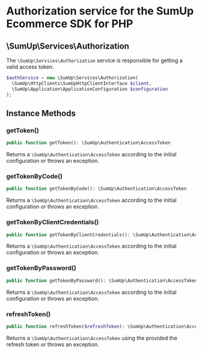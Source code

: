# Authorization service for the SumUp Ecommerce SDK for PHP

## \SumUp\Services\Authorization

The `\SumUp\Services\Authorization` service is responsible for getting a valid access token.

```php
$authService = new \SumUp\Services\Authorization(
  \SumUp\HttpClients\SumUpHttpClientInterface $client,
  \SumUp\Application\ApplicationConfiguration $configuration
);
```

## Instance Methods

### getToken()

```php
public function getToken(): \SumUp\Authentication\AccessToken
```

Returns a `\SumUp\Authentication\AccessToken` according to the initial configuration or throws an exception.

### getTokenByCode()

```php
public function getTokenByCode(): \SumUp\Authentication\AccessToken
```

Returns a `\SumUp\Authentication\AccessToken` according to the initial configuration or throws an exception.

### getTokenByClientCredentials()

```php
public function getTokenByClientCredentials(): \SumUp\Authentication\AccessToken
```

Returns a `\SumUp\Authentication\AccessToken` according to the initial configuration or throws an exception.

### getTokenByPassword()

```php
public function getTokenByPassword(): \SumUp\Authentication\AccessToken
```

Returns a `\SumUp\Authentication\AccessToken` according to the initial configuration or throws an exception.

### refreshToken()

```php
public function refreshToken($refreshToken): \SumUp\Authentication\AccessToken

```

Returns a `\SumUp\Authentication\AccessToken` using the provided the refresh token or throws an exception.

